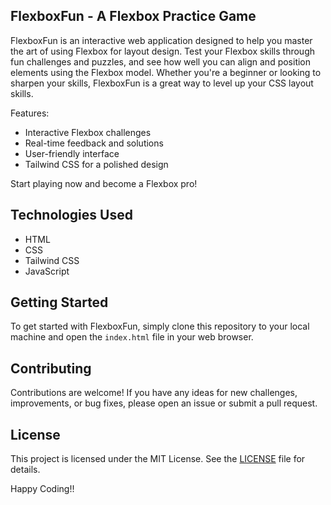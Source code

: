 ## FlexboxFun - A Flexbox Practice Game

FlexboxFun is an interactive web application designed to help you master the art of using Flexbox for layout design. Test your Flexbox skills through fun challenges and puzzles, and see how well you can align and position elements using the Flexbox model. Whether you're a beginner or looking to sharpen your skills, FlexboxFun is a great way to level up your CSS layout skills.

Features:
- Interactive Flexbox challenges
- Real-time feedback and solutions
- User-friendly interface
- Tailwind CSS for a polished design

Start playing now and become a Flexbox pro!

## Technologies Used

- HTML
- CSS
- Tailwind CSS
- JavaScript

## Getting Started

To get started with FlexboxFun, simply clone this repository to your local machine and open the `index.html` file in your web browser.

## Contributing

Contributions are welcome! If you have any ideas for new challenges, improvements, or bug fixes, please open an issue or submit a pull request.

## License

This project is licensed under the MIT License. See the [LICENSE](LICENSE) file for details.

Happy Coding!!
